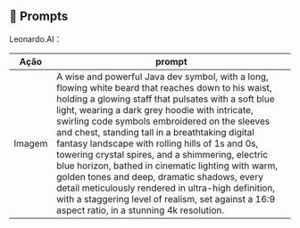 ## 🧠 Prompts


Leonardo.AI：

|   Ação   | prompt                                                                                                                                                                                                                                                                         |
| :------: | ------------------------------------------------------------------------------------------------------------------------------------------------------------------------------------------------------------------------------------------------------------------------------ |
|  Imagem  | A wise and powerful Java dev symbol, with a long, flowing white beard that reaches down to his waist, holding a glowing staff that pulsates with a soft blue light, wearing a dark grey hoodie with intricate, swirling code symbols embroidered on the sleeves and chest, standing tall in a breathtaking digital fantasy landscape with rolling hills of 1s and 0s, towering crystal spires, and a shimmering, electric blue horizon, bathed in cinematic lighting with warm, golden tones and deep, dramatic shadows, every detail meticulously rendered in ultra-high definition, with a staggering level of realism, set against a 16:9 aspect ratio, in a stunning 4k resolution.                                                       |


